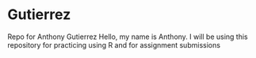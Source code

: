 # Gutierrez
Repo for Anthony Gutierrez
Hello, my name is Anthony. I will be using this repository for practicing using R and for assignment submissions
